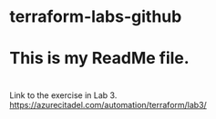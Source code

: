 # terraform-labs-github
#
# This is my ReadMe file.
#
Link to the exercise in Lab 3.  https://azurecitadel.com/automation/terraform/lab3/


